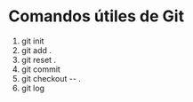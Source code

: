 # Comandos útiles de Git

1. git init
2. git add .
3. git reset .
4. git commit
5. git checkout -- .
6. git log